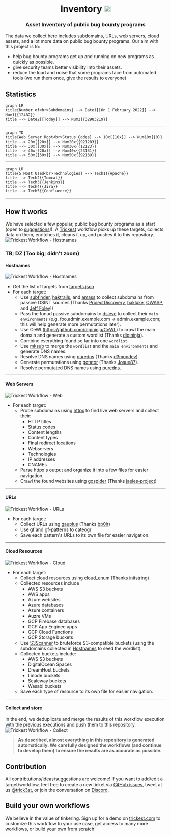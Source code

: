 <h1 align="center">Inventory <a href="https://twitter.com/intent/tweet?text=CVE%20PoC%20-%20Find%20almost%20every%20publicly%20available%20CVE%20Proof-of-Concept%2E%0Ahttps%3A%2F%2Fgithub%2Ecom%2Ftrickest%2Fcve%0A&hashtags=cve,poc,vulnerability,vulnerabilities,exploit,infosec,cybersecurity"><img src="https://img.shields.io/badge/Tweet--lightgrey?logo=twitter&style=social" alt="Tweet" height="20"/></a></h1>
<h3 align="center">Asset Inventory of public bug bounty programs</h3>

The data we collect here includes subdomains, URLs, web servers, cloud assets, and a lot more data on public bug bounty programs. Our aim with this project is to:
- help bug bounty programs get up and running on new programs as quickly as possible.
- give security teams better visibility into their assets.
- reduce the load and noise that some programs face from automated tools (we run them once, give the results to everyone)

## Statistics
```mermaid
graph LR
title{Number of<br>Subdomains} --> Date1[[On 1 February 2022]] --> Num1{{12482}}
title --> Date2[[Today]] --> Num2{{32983219}}
```

---

```mermaid
graph TD
title{Web Server Root<br>Status Codes} --> 10x[[10x]] --> Num10x{{0}}
title --> 20x[[20x]] --> Num20x{{921283}}
title --> 30x[[30x]] --> Num30x{{12123}}
title --> 40x[[20x]] --> Num40x{{23131}}
title --> 50x[[50x]] --> Num50x{{92139}}
```

---

```mermaid
graph LR
title{5 Most Used<br>Technologies} --> Tech1{{Apache}}
title --> Tech2{{Tomcat}}
title --> Tech3{{Jenkins}}
title --> Tech4{{Jira}}
title --> Tech5{{Confluence}}
```

---

## How it works
We have selected a few popular, public bug bounty programs as a start (open to [suggestions](#contribution)!). A [Trickest](https://trickest.com) workflow picks up these targets, collects data on them, enritches it, cleans it up, and pushes it to this repository.
![Trickest Workflow - Hostnames](screenshots/main.png "Trickest Workflow - Main")

### TB; DZ (Too big; didn't zoom)
#### Hostnames
![Trickest Workflow - Hostnames](screenshots/hostnames.png "Trickest Workflow - Hostnames")
- Get the list of targets from [targets.json](targets.json)
- For each target:
    - Use [subfinder](https://github.com/projectdiscovery/subfinder), [haktrails](https://github.com/hakluke/haktrails), and [amass](https://github.com/OWASP/Amass) to collect subdomains from passive OSINT sources (Thanks [ProjectDiscovery](https://github.com/projectdiscovery), [hakluke](https://github.com/hakluke), [OWASP](https://github.com/OWASP), and [Jeff Foley](https://github.com/caffix)!)
    - Pass the fonud passive subdomains to [dsieve](https://github.com/trickest/dsieve) to collect their `main environments` (e.g. foo.admin.example.com -> admin.example.com; this will help generate more permutations later).
    - Use CeWL(https://github.com/digininja/CeWL) to crawl the main domain and generate a custom wordlist (Thanks [digininja](https://github.com/digininja)).
    - Combine everything found so far into one `wordlist`.
    - Use [mksub](https://github.com/trickest/mksub) to merge the `wordlist` and the `main environments` and generate DNS names.
    - Resolve DNS names using [puredns](https://github.com/d3mondev/puredns) (Thanks [d3mondev](https://github.com/d3mondev)).
    - Generate permutations using [gotator](https://github.com/Josue87/gotator) (Thanks [Josue87](https://github.com/Josue87)).
    - Resolve permutated DNS names using [puredns](https://github.com/d3mondev/puredns).

---

#### Web Servers
![Trickest Workflow - Web](screenshots/web.png "Trickest Workflow - Web")
- For each target:
    - Probe subdomains using [httpx](https://github.com/projectdiscovery/httpx) to find live web servers and collect their:
        - HTTP titles
        - Status codes
        - Content lengths
        - Content types
        - Final redirect locations
        - Webservers
        - Technologies
        - IP addresses
        - CNAMEs
    - Parse httpx's output and organize it into a few files for easier navigation.
    - Crawl the found websites using [gospider](https://github.com/jaeles-project/gospider) (Thanks [jaeles-project](https://github.com/jaeles-project/gospider))

---

#### URLs
![Trickest Workflow - URLs](screenshots/urls.png "Trickest Workflow - URLs")
- For each target:
    - Collect URLs using [gauplus](https://github.com/bp0lr/gauplus) (Thanks [bp0lr](https://github.com/bp0lr/gauplus))
    - Use [gf](https://github.com/tomnomnom/gf) and [gf-patterns](https://github.com/1ndianl33t/Gf-Patterns) to cateogr
    - Save each pattern's URLs to its own file for easier navigation.

---

#### Cloud Resources
![Trickest Workflow - Cloud](screenshots/cloud.png "Trickest Workflow - Cloud")
- For each target:
    - Collect cloud resources using [cloud_enum](https://github.com/initstring/cloud_enum) (Thanks [initstring](https://github.com/initstring/cloud_enum))
    - Collected resources include
        - AWS S3 buckets 
        - AWS apps
        - Azure websites
        - Azure databases
        - Azure containers
        - Auzre VMs
        - GCP Firebase databases
        - GCP App Enginee apps
        - GCP Cloud Functions
        - GCP Storage buckets
    - Use [S3Scanner](https://github.com/sa7mon/S3Scanner) to bruteforce S3-compatible buckets (using the subdomains collected in [Hostnames](#hostnames) to seed the wordlist)
    - Collected buckets include:
        - AWS S3 buckets
        - DigitalOcean Spaces
        - DreamHost buckets
        - Linode buckets
        - Scaleway buckets
        - Wasabi buckets
    - Save each type of resource to its own file for easier navigation.

---

#### Collect and store
In the end, we deduplicate and merge the results of this workflow execution with the previous executions and push them to this repository.
![Trickest Workflow - Collect](screenshots/collect.png "Trickest Workflow - Collect")


> **As described, almost everything in this repository is generated automatically. We carefully designed the workflows (and continue to develop them) to ensure the results are as accurate as possible.**

## Contribution
All contribtutions/ideas/suggestions are welcome! If you want to add/edit a target/workflow, feel free to create a new ticket via [GitHub issues](https://github.com/trickest/cve/issues), tweet at us [@trick3st](https://twitter.com/trick3st), or join the conversation on [Discord](#).

## Build your own workflows
We believe in the value of tinkering. Sign up for a demo on [trickest.com](https://trickest.com) to customize this workflow to your use case, get access to many more workflows, or build your own from scratch!
